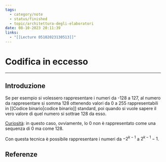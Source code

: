 ```yaml
---
tags:
  - category/note
  - status/finished
  - topic/architettura-degli-elaboratori
date: 08-10-2023 20:11:39
links:
  - "[[Lecture 05102023130513]]"
---
```

# Codifica in eccesso
---
## Introduzione
Se per esempio si volessero rappresentare i numeri da -128 a 127, al numero da rappresentare si somma 128 ottenendo valori da 0 a 255 rappresentabili in [[Codice binario|codice binario]] standard, poi quando si vuole sapere il vero valore di quel numero si sottrae 128 da esso.

<u>Curiosità</u>: in questo caso, ovviamente, lo 0 non è rappresentato come una sequenza di 0 ma come 128.

Con questa tecnica è possibile rappresentare i numeri da $-2^{k-1}$ a $2^{k-1}-1$.

## Referenze